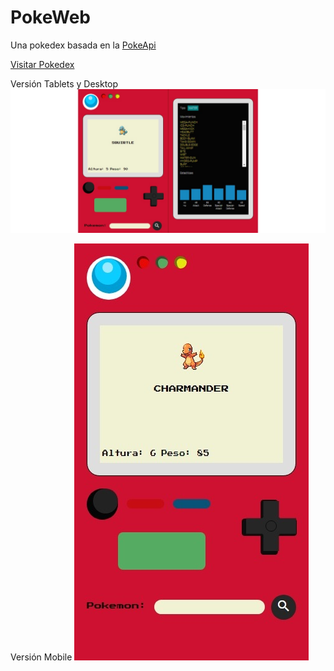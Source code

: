 # PokeWeb

Una pokedex basada en la [PokeApi](https://pokeapi.co)


[Visitar Pokedex ](https://andresguevararojas.github.io/PokedexWeb)

Versión Tablets y Desktop
![Captura Pokedex](PokedexScreenCapture.jpeg)

Versión Mobile
![Captura Pokedex Mobile](PokedexScreenCaptureMobile.jpeg)
